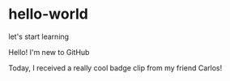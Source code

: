 # hello-world
let's start learning

Hello! I'm new to GitHub

Today, I received a really cool badge clip from my friend Carlos!
